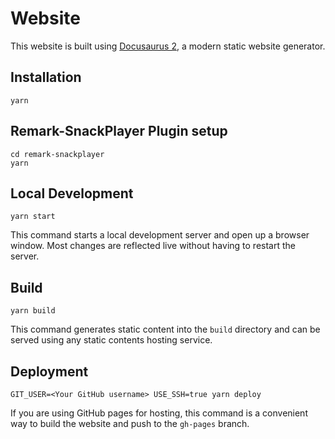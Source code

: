 # Website

This website is built using [Docusaurus 2](https://v2.docusaurus.io/), a modern static website generator.

## Installation

```console
yarn 
```
## Remark-SnackPlayer Plugin setup

```console
cd remark-snackplayer
yarn
```
## Local Development

```console
yarn start
```

This command starts a local development server and open up a browser window. Most changes are reflected live without having to restart the server.

## Build

```console
yarn build
```

This command generates static content into the `build` directory and can be served using any static contents hosting service.

## Deployment

```console
GIT_USER=<Your GitHub username> USE_SSH=true yarn deploy
```

If you are using GitHub pages for hosting, this command is a convenient way to build the website and push to the `gh-pages` branch.
